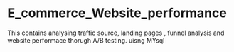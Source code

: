 # E_commerce_Website_performance
This contains analysing traffic source, landing pages , funnel analysis and website performace thorugh A/B testing.
uisng MYsql

